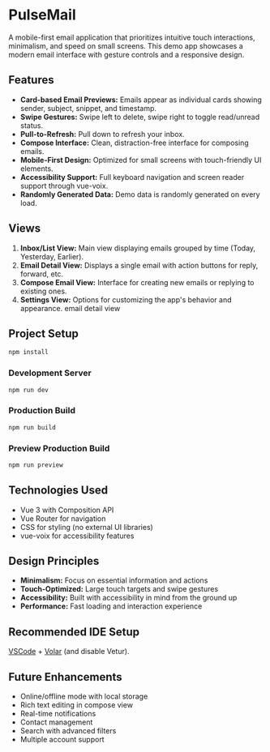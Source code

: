 # PulseMail

A mobile-first email application that prioritizes intuitive touch interactions, minimalism, and speed on small screens. This demo app showcases a modern email interface with gesture controls and a responsive design.

## Features

- **Card-based Email Previews:** Emails appear as individual cards showing sender, subject, snippet, and timestamp.
- **Swipe Gestures:** Swipe left to delete, swipe right to toggle read/unread status.
- **Pull-to-Refresh:** Pull down to refresh your inbox.
- **Compose Interface:** Clean, distraction-free interface for composing emails.
- **Mobile-First Design:** Optimized for small screens with touch-friendly UI elements.
- **Accessibility Support:** Full keyboard navigation and screen reader support through vue-voix.
- **Randomly Generated Data:** Demo data is randomly generated on every load.

## Views

1. **Inbox/List View:** Main view displaying emails grouped by time (Today, Yesterday, Earlier).
2. **Email Detail View:** Displays a single email with action buttons for reply, forward, etc.
3. **Compose Email View:** Interface for creating new emails or replying to existing ones.
4. **Settings View:** Options for customizing the app's behavior and appearance.
email detail view 
## Project Setup

```sh
npm install
```

### Development Server

```sh
npm run dev
```

### Production Build

```sh
npm run build
```

### Preview Production Build

```sh
npm run preview
```

## Technologies Used

- Vue 3 with Composition API
- Vue Router for navigation
- CSS for styling (no external UI libraries)
- vue-voix for accessibility features

## Design Principles

- **Minimalism:** Focus on essential information and actions
- **Touch-Optimized:** Large touch targets and swipe gestures
- **Accessibility:** Built with accessibility in mind from the ground up
- **Performance:** Fast loading and interaction experience

## Recommended IDE Setup

[VSCode](https://code.visualstudio.com/) + [Volar](https://marketplace.visualstudio.com/items?itemName=Vue.volar) (and disable Vetur).

## Future Enhancements

- Online/offline mode with local storage
- Rich text editing in compose view
- Real-time notifications
- Contact management
- Search with advanced filters
- Multiple account support
